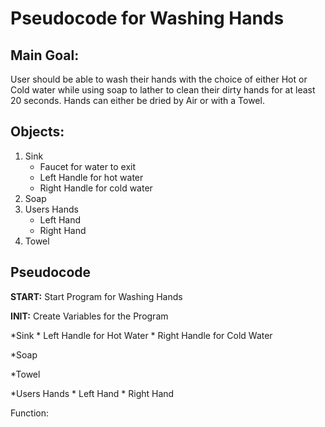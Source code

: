 # Pseudocode for Washing Hands
## Main Goal: 
User should be able to wash their hands with the choice of either Hot or Cold water while using soap to lather to clean their dirty hands for at least 20 seconds. Hands can either be dried by Air or with a Towel. 

## Objects:
1. Sink 
    * Faucet for water to exit
    * Left Handle for hot water
    * Right Handle for cold water
2. Soap
3. Users Hands
    * Left Hand
    * Right Hand
4. Towel 

## Pseudocode

**START:** Start Program for Washing Hands

**INIT:** Create Variables for the Program

*Sink
    * Left Handle for Hot Water
    * Right Handle for Cold Water

*Soap

*Towel

*Users Hands
    * Left Hand
    * Right Hand

Function: